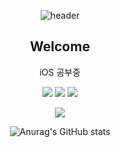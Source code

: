 <div align=center>
  
![header](https://capsule-render.vercel.app/api?type=wave&color=FFFAFA&height=150&section=header)

</div>

<h2 align=center>
Welcome
</h2>

<div align=center>
  
iOS 공부중

</div>

<div align=center>
  
<img src="https://img.shields.io/badge/iOS-black?style=flat&logo=Apple&logoColor=white"/>
<img src="https://img.shields.io/badge/Swift-orange?style=flat&logo=Swift&logoColor=white"/>
<img src="https://img.shields.io/badge/ObjC-blue?style=flat"/>

</div>

<div align=center>

<!-- [![Hits](https://hits.seeyoufarm.com/api/count/incr/badge.svg?url=https%3A%2F%2Fgithub.com%2Fgjbae1212%2Fhit-counter&count_bg=%238100C7&title_bg=%235A5A5A&icon=&icon_color=%23E7E7E7&title=hits&edge_flat=false&logo=Github&logoColor=white)](https://hits.seeyoufarm.com) -->
  
<a href="https://hits.seeyoufarm.com"><img src="https://hits.seeyoufarm.com/api/count/incr/badge.svg?url=https%3A%2F%2Fgithub.com%2Fgjbae1212%2Fhit-counter&count_bg=%23C57CCF&title_bg=%23555555&icon=github.svg&icon_color=%23E7E7E7&title=hits&edge_flat=false"/></a>
  
</div>

<div align=center>
  
![Anurag's GitHub stats](https://github-readme-stats.vercel.app/api?username=lxxyeon&show_icons=false&theme=material-palenight&hide=stars)

</div>



<!--
**lxxyeon/lxxyeon** is a ✨ _special_ ✨ repository because its `README.md` (this file) appears on your GitHub profile.

Here are some ideas to get you started:

- 🔭 I’m currently working on ...
- 🌱 I’m currently learning ...
- 👯 I’m looking to collaborate on ...
- 🤔 I’m looking for help with ...
- 💬 Ask me about ...
- 📫 How to reach me: ...
- 😄 Pronouns: ...
- ⚡ Fun fact: ...
-->
